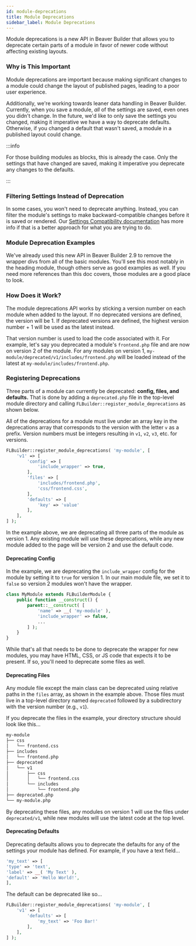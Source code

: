 ```yaml
---
id: module-deprecations
title: Module Deprecations
sidebar_label: Module Deprecations
---
```


Module deprecations is a new API in Beaver Builder that allows you to deprecate certain parts of a module in favor of newer code without affecting existing layouts.

### Why is This Important

Module deprecations are important because making significant changes to a module could change the layout of published pages, leading to a poor user experience.

Additionally, we're working towards leaner data handling in Beaver Builder. Currently, when you save a module, _all_ of the settings are saved, even ones you didn't change. In the future, we'd like to only save the settings you changed, making it imperative we have a way to deprecate defaults. Otherwise, if you changed a default that wasn't saved, a module in a published layout could change.

:::info

For those building modules as blocks, this is already the case. Only the settings that have changed are saved, making it imperative you deprecate any changes to the defaults.

:::

### Filtering Settings Instead of Deprecation

In some cases, you won't need to deprecate anything. Instead, you can filter the module's settings to make backward-compatible changes before it is saved or rendered. Our [Settings Compatibility documentation](custom-modules/helpers/#settings-compatibility-helper) has more info if that is a better approach for what you are trying to do.

### Module Deprecation Examples

We've already used this new API in Beaver Builder 2.9 to remove the wrapper divs from all of the basic modules. You'll see this most notably in the heading module, though others serve as good examples as well. If you need more references than this doc covers, those modules are a good place to look.

### How Does it Work?

The module deprecations API works by sticking a version number on each module when added to the layout. If no deprecated versions are defined, the version will be 1. If deprecated versions are defined, the highest version number + 1 will be used as the latest instead.

That version number is used to load the code associated with it. For example, let's say you deprecated a module's `frontend.php` file and are now on version 2 of the module. For any modules on version 1, `my-module/deprecated/v1/includes/frontend.php` will be loaded instead of the latest at `my-module/includes/frontend.php`.

### Registering Deprecations

Three parts of a module can currently be deprecated: **config, files, and defaults.** That is done by adding a `deprecated.php` file in the top-level module directory and calling `FLBuilder::register_module_deprecations` as shown below.

All of the deprecations for a module must live under an array key in the deprecations array that corresponds to the version with the letter `v` as a prefix. Version numbers must be integers resulting in `v1`, `v2`, `v3`, etc. for versions.

```php
FLBuilder::register_module_deprecations( 'my-module', [
	'v1' => [
		'config' => [
			'include_wrapper' => true,
		],
		'files' => [
			'includes/frontend.php',
			'css/frontend.css',
		],
		'defaults' => [
			'key' => 'value'
		],
	],
] );
```

In the example above, we are deprecating all three parts of the module as version 1. Any existing module will use these deprecations, while any new module added to the page will be version 2 and use the default code.

#### Deprecating Config

In the example, we are deprecating the `include_wrapper` config for the module by setting it to `true` for version 1. In our main module file, we set it to `false` so version 2 modules won't have the wrapper.

```php
class MyModule extends FLBuilderModule {
	public function __construct() {
		parent::__construct( [
			'name' => __( 'my-module' ),
			'include_wrapper' => false,
			...
		] );
	}
}
```

While that's all that needs to be done to deprecate the wrapper for new modules, you may have HTML, CSS, or JS code that expects it to be present. If so, you'll need to deprecate some files as well.

#### Deprecating Files

Any module file except the main class can be deprecated using relative paths in the `files` array, as shown in the example above. Those files must live in a top-level directory named `deprecated` followed by a subdirectory with the version number (e.g., `v1`).

If you deprecate the files in the example, your directory structure should look like this...

```bash
my-module
├── css
│   └── frontend.css
├── includes
│   └── frontend.php
├── deprecated
│   └── v1
│       ├── css
│       │   └── frontend.css
│       └── includes
│           └── frontend.php
├── deprecated.php
└── my-module.php
```

By deprecating these files, any modules on version 1 will use the files under `deprecated/v1`, while new modules will use the latest code at the top level.

#### Deprecating Defaults

Deprecating defaults allows you to deprecate the defaults for any of the settings your module has defined. For example, if you have a text field...

```php
'my_text' => [
'type' => 'text',
'label' => __( 'My Text' ),
'default' => 'Hello World!',
],
```

The default can be deprecated like so...

```php
FLBuilder::register_module_deprecations( 'my-module', [
	'v1' => [
		'defaults' => [
			'my_text' => 'Foo Bar!'
		],
	],
] );
```
